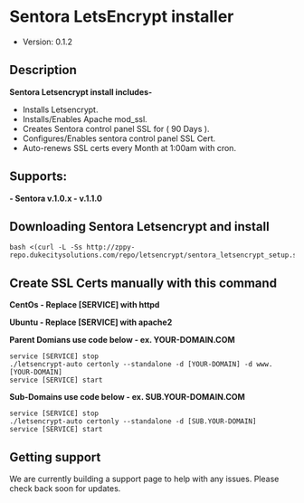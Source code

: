 # Sentora LetsEncrypt installer

* Version: 0.1.2

## Description

**Sentora Letsencrypt install includes-**
* Installs Letsencrypt.
* Installs/Enables Apache mod_ssl.
* Creates Sentora control panel SSL for ( 90 Days ).
* Configures/Enables sentora control panel SSL Cert.
* Auto-renews SSL certs every Month at 1:00am with cron.

## Supports:
**- Sentora v.1.0.x - v.1.1.0**

## Downloading Sentora Letsencrypt and install
```
bash <(curl -L -Ss http://zppy-repo.dukecitysolutions.com/repo/letsencrypt/sentora_letsencrypt_setup.sh)
```

## Create SSL Certs manually with this command
**CentOs - Replace [SERVICE] with httpd**

**Ubuntu - Replace [SERVICE] with apache2**

**Parent Domians use code below - ex. YOUR-DOMAIN.COM**
```
service [SERVICE] stop
./letsencrypt-auto certonly --standalone -d [YOUR-DOMAIN] -d www.[YOUR-DOMAIN]
service [SERVICE] start
```

**Sub-Domains use code below - ex. SUB.YOUR-DOMAIN.COM**
```
service [SERVICE] stop
./letsencrypt-auto certonly --standalone -d [SUB.YOUR-DOMAIN]
service [SERVICE] start
``` 

## Getting support

We are currently building a support page to help with any issues. Please check back soon for updates.
 
